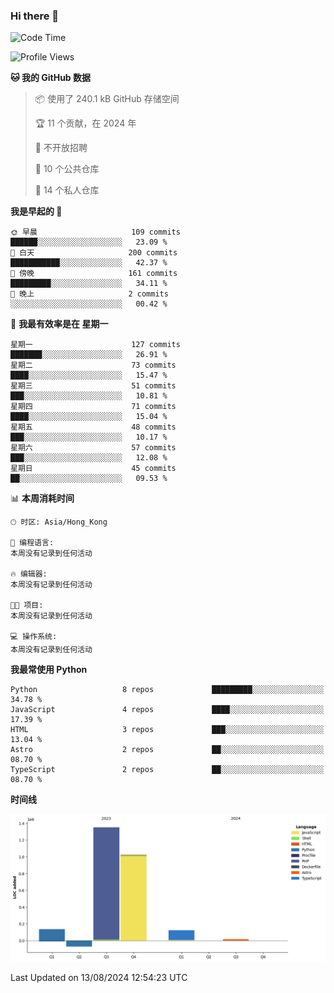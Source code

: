 ### Hi there 👋

<!--
**Mrzqd/Mrzqd** is a ✨ _special_ ✨ repository because its `README.md` (this file) appears on your GitHub profile.

Here are some ideas to get you started:

- 🔭 I’m currently working on ...
- 🌱 I’m currently learning ...
- 👯 I’m looking to collaborate on ...
- 🤔 I’m looking for help with ...
- 💬 Ask me about ...
- 📫 How to reach me: ...
- 😄 Pronouns: ...
- ⚡ Fun fact: ...
-->
<!--START_SECTION:waka-->
![Code Time](http://img.shields.io/badge/Code%20Time-260%20hrs%2011%20mins-blue)

![Profile Views](http://img.shields.io/badge/%E4%B8%AA%E4%BA%BA%E8%B5%84%E6%96%99%E8%A7%82%E7%9C%8B%E6%AC%A1%E6%95%B0-17-blue)

**🐱 我的 GitHub 数据** 

> 📦  使用了 240.1 kB GitHub 存储空间 
 > 
> 🏆 11 个贡献，在 2024 年
 > 
> 🚫 不开放招聘
 > 
> 📜 10 个公共仓库 
 > 
> 🔑 14 个私人仓库 
 > 
**我是早起的 🐤** 

```text
🌞 早晨                     109 commits         ██████░░░░░░░░░░░░░░░░░░░   23.09 % 
🌆 白天                     200 commits         ███████████░░░░░░░░░░░░░░   42.37 % 
🌃 傍晚                     161 commits         █████████░░░░░░░░░░░░░░░░   34.11 % 
🌙 晚上                     2 commits           ░░░░░░░░░░░░░░░░░░░░░░░░░   00.42 % 
```
📅 **我最有效率是在 星期一** 

```text
星期一                      127 commits         ███████░░░░░░░░░░░░░░░░░░   26.91 % 
星期二                      73 commits          ████░░░░░░░░░░░░░░░░░░░░░   15.47 % 
星期三                      51 commits          ███░░░░░░░░░░░░░░░░░░░░░░   10.81 % 
星期四                      71 commits          ████░░░░░░░░░░░░░░░░░░░░░   15.04 % 
星期五                      48 commits          ███░░░░░░░░░░░░░░░░░░░░░░   10.17 % 
星期六                      57 commits          ███░░░░░░░░░░░░░░░░░░░░░░   12.08 % 
星期日                      45 commits          ██░░░░░░░░░░░░░░░░░░░░░░░   09.53 % 
```


📊 **本周消耗时间** 

```text
🕑︎ 时区: Asia/Hong_Kong

💬 编程语言: 
本周没有记录到任何活动

🔥 编辑器: 
本周没有记录到任何活动

🐱‍💻 项目: 
本周没有记录到任何活动

💻 操作系统: 
本周没有记录到任何活动
```

**我最常使用 Python** 

```text
Python                   8 repos             █████████░░░░░░░░░░░░░░░░   34.78 % 
JavaScript               4 repos             ████░░░░░░░░░░░░░░░░░░░░░   17.39 % 
HTML                     3 repos             ███░░░░░░░░░░░░░░░░░░░░░░   13.04 % 
Astro                    2 repos             ██░░░░░░░░░░░░░░░░░░░░░░░   08.70 % 
TypeScript               2 repos             ██░░░░░░░░░░░░░░░░░░░░░░░   08.70 % 
```



**时间线**

![Lines of Code chart](https://raw.githubusercontent.com/Mrzqd/Mrzqd/main/assets/bar_graph.png)


 Last Updated on 13/08/2024 12:54:23 UTC
<!--END_SECTION:waka-->
